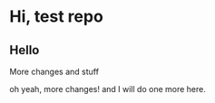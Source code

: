 # Hi, test repo

## Hello
More changes and stuff 

oh yeah, more changes!
and I will do one more here.

